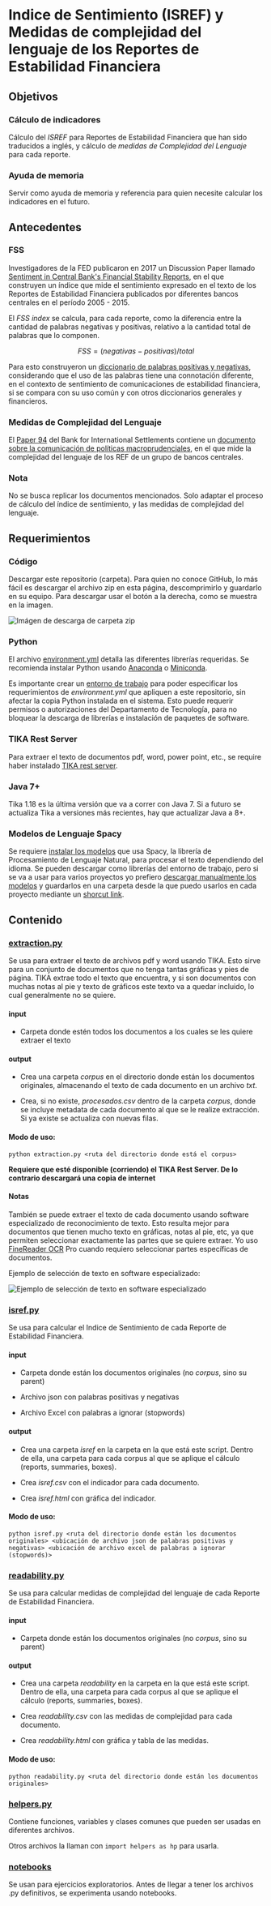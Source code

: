 # Indice de Sentimiento (ISREF) y Medidas de complejidad del lenguaje de los Reportes de Estabilidad Financiera

## Objetivos

### Cálculo de indicadores
Cálculo del *ISREF* para Reportes de Estabilidad Financiera que han sido traducidos a inglés, y cálculo de *medidas de Complejidad del Lenguaje* para cada reporte.

### Ayuda de memoria
Servir como ayuda de memoria y referencia para quien necesite calcular los indicadores en el futuro.

## Antecedentes

### FSS
Investigadores de  la FED publicaron en 2017 un Discussion Paper llamado
[Sentiment in Central Bank's Financial Stability Reports](https://www.federalreserve.gov/econres/ifdp/files/ifdp1203.pdf), en el que construyen un índice que mide el sentimiento expresado en el texto de los Reportes de Estabilidad Financiera publicados por diferentes bancos centrales en el período 2005 - 2015.

El *FSS index* se calcula, para cada reporte, como la diferencia entre la cantidad de palabras negativas y positivas, relativo a la cantidad total de palabras que lo componen.

```math #fss
FSS = (negativas - positivas) / total
```

 Para esto construyeron un [diccionario de palabras positivas y negativas](https://www.federalreserve.gov/econres/ifdp/files/ifdp1203-appendix.xlsx), considerando que el uso de las palabras tiene una connotación diferente, en el contexto de sentimiento de comunicaciones de estabilidad financiera, si se compara con su uso común y con otros diccionarios generales y financieros.

### Medidas de Complejidad del Lenguaje
El [Paper 94](https://www.bis.org/publ/bppdf/bispap94.htm) del Bank for International Settlements contiene un [documento sobre la comunicación de políticas macroprudenciales](https://www.bis.org/publ/bppdf/bispap94c_rh.pdf), en el que mide la complejidad del lenguaje de los REF de un grupo de bancos centrales.

### Nota
No se busca replicar los documentos mencionados. Solo adaptar el proceso de cálculo del índice de sentimiento, y las medidas de complejidad del lenguaje.

## Requerimientos

### Código
Descargar este repositorio (carpeta). Para quien no conoce GitHub, lo más fácil es descargar el archivo zip en esta página, descomprimirlo y guardarlo en su equipo. Para descargar usar el botón a la derecha, como se muestra en la imagen.

![Imágen de descarga de carpeta zip](assets/repo_down.png)

### Python
El archivo [environment.yml](environment.yml) detalla las diferentes librerías requeridas. Se recomienda instalar Python usando [Anaconda](https://www.anaconda.com/download/#windows) o [Miniconda](https://conda.io/miniconda.html).

Es importante crear un [entorno de trabajo](https://conda.io/docs/user-guide/tasks/manage-environments.html) para poder especificar los requerimientos de *environment.yml* que apliquen a este repositorio, sin afectar la copia Python instalada en el sistema. Esto puede requerir permisos o autorizaciones del Departamento de Tecnología, para no bloquear la descarga de librerías e instalación de paquetes de software.

### TIKA Rest Server
Para extraer el texto de documentos pdf, word, power point, etc., se require haber instalado [TIKA rest server](http://www.apache.org/dyn/closer.cgi/tika/tika-server-1.18.jar).

### Java 7+
Tika 1.18 es la última versión que va a correr con Java 7. Si a futuro se actualiza Tika a versiones más recientes, hay que actualizar Java a 8+.

### Modelos de Lenguaje Spacy
Se requiere [instalar los modelos](https://spacy.io/usage/models#section-install) que usa Spacy, la librería de Procesamiento de Lenguaje Natural, para procesar el texto dependiendo del idioma. Se pueden descargar como librerías del entorno de trabajo, pero si se va a usar para varios proyectos yo prefiero [descargar manualmente los modelos](https://github.com/explosion/spacy-models/releases/download/en_core_web_sm-2.0.0/en_core_web_sm-2.0.0.tar.gz) y guardarlos en una carpeta desde la que puedo usarlos en cada proyecto mediante un [shorcut link](https://spacy.io/usage/models#usage).

## Contenido
### [extraction.py](isref/extraction.py)
Se usa para extraer el texto de archivos pdf y word usando TIKA. Esto sirve para un conjunto de documentos que no tenga tantas gráficas y pies de página. TIKA extrae todo el texto que encuentra, y si son documentos con muchas notas al pie y texto de gráficos este texto va a quedar incluido, lo cual generalmente no se quiere.

#### input
- Carpeta donde estén todos los documentos a los cuales se les quiere extraer el texto

#### output
- Crea una carpeta *corpus* en el directorio donde están los documentos originales, almacenando el texto de cada documento en un archivo *txt*.

- Crea, si no existe, *procesados.csv* dentro de la carpeta *corpus*, donde se incluye metadata de cada documento al que se le realize extracción. Si ya existe se actualiza con nuevas filas.

#### Modo de uso:
````
python extraction.py <ruta del directorio donde está el corpus>
````
**Requiere que esté disponible (corriendo) el TIKA Rest Server. De lo contrario descargará una copia de internet**

#### Notas
También se puede extraer el texto de cada documento usando software especializado de reconocimiento de texto. Esto resulta mejor para documentos que tienen mucho texto en gráficas, notas al pie, etc, ya que permiten seleccionar exactamente las partes que se quiere extraer. Yo uso [FineReader OCR](https://www.abbyy.com/en-apac/finereader/pro-for-mac/) Pro cuando requiero seleccionar partes específicas de documentos.

Ejemplo de selección de texto en software especializado:

![Ejemplo de selección de texto en software especializado](assets/filtered.png)

### [isref.py](isref/isref.py)
Se usa para calcular el Indice de Sentimiento de cada Reporte de Estabilidad Financiera.

#### input
- Carpeta donde están los documentos originales (no *corpus*, sino su parent)

- Archivo json con palabras positivas y negativas

- Archivo Excel con palabras a ignorar (stopwords)

#### output
- Crea una carpeta *isref* en la carpeta en la que está este script. Dentro de ella, una carpeta para cada corpus al que se aplique el cálculo (reports, summaries, boxes).

- Crea *isref.csv* con el indicador para cada documento.

- Crea *isref.html* con gráfica del indicador.

#### Modo de uso:
````
python isref.py <ruta del directorio donde están los documentos originales> <ubicación de archivo json de palabras positivas y negativas> <ubicación de archivo excel de palabras a ignorar (stopwords)>
````

### [readability.py](isref/readability.py)
Se usa para calcular medidas de complejidad del lenguaje de cada Reporte de Estabilidad Financiera.

#### input
- Carpeta donde están los documentos originales (no *corpus*, sino su parent)

#### output
- Crea una carpeta *readability* en la carpeta en la que está este script. Dentro de ella, una carpeta para cada corpus al que se aplique el cálculo (reports, summaries, boxes).

- Crea *readability.csv* con las medidas de complejidad para cada documento.

- Crea *readability.html* con gráfica y tabla de las medidas.

#### Modo de uso:
````
python readability.py <ruta del directorio donde están los documentos originales>
````

### [helpers.py](isref/helpers.py)
Contiene funciones, variables y clases comunes que pueden ser usadas en diferentes archivos.

Otros archivos la llaman con `import helpers as hp` para usarla.

### [notebooks](isref/notebooks/)
Se usan para ejercicios exploratorios. Antes de llegar a tener los archivos .py definitivos, se experimenta usando notebooks.
